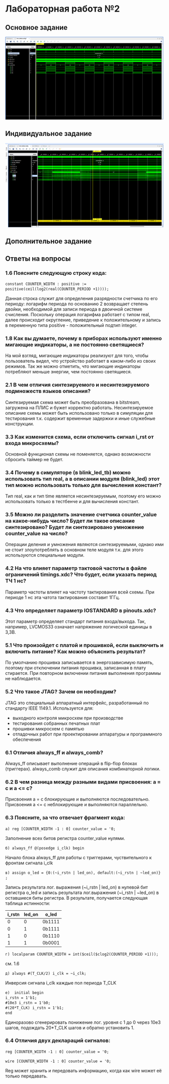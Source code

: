 # Лабораторная работа №2

## Основное задание

![Рисунок 1](ksnip_20240409-214648.png "Рисунок 1")

## Индивидуальное задание

![Рисунок 2](ksnip_20240409-215629.png "Рисунок 2")

## Дополнительное задание

## Ответы на вопросы

### 1.6 Поясните следующую строку кода:

    constant COUNTER_WIDTH : positive := positive(ceil(log2(real(COUNTER_PERIOD +1))));

Данная строка служит для определения разрядности счетчика по его периоду: логарифм периода по основанию 2 возвращает степень двойки, необходимой для записи периода в двоичной системе счисления. Поскольку операция логарифма работает с типом real, далее происходит округление, приведение к положительному и запись в переменную типа positive - положительный подтип integer.

### 1.8 Как вы думаете, почему в приборах используют именно мигающие индикаторы, а не постоянно светящиеся?

На мой взгляд, мигающие индикаторы реализуют для того, чтобы пользователь видел, что устройство работает в каком-либо из своих режимов. Так же можно отметить, что мигающие индикаторы потребляют меньше энергии, чем постоянно светящиеся.

### 2.1 В чем отличия синтезируемого и несинтезируемого подмножеств языков описания?

Синтезируемая схема может быть преобразована в bitstream, загружена на ПЛИС и бужет корректно работать. Несинтезируемое описание схемы может быть использовано только в симуляции для тестирования т.к. содержит временные задержки и иные служебные конструкции.

### 3.3 Как изменится схема, если отключить сигнал i_rst от входа микросхемы?

Основной функционал схемы не поменяется, однако возможности сбросить таймер не будет.

### 3.4 Почему в симуляторе (в blink_led_tb) можно использовать тип real, а в описании модуля (blink_led) этот тип можно использовать только для вычисления констант?

Тип real, как и тип time является несинтезируемым, поэтому его можно использовать только в тестбенче и для вычисления констант.

### 3.5 Можно ли разделить значение счетчика counter_value на какое-нибудь число? Будет ли такое описание синтезировано? Будет ли синтезировано умножение counter_value на число?

Операции деления и умножения являются синтезируемыми, однако ими не стоит злоупотреблять в основном теле модуля т.к. для этого используются специальные модули.

### 4.2 На что влияет параметр тактовой частоты в файле ограничений timings.xdc? Что будет, если указать период ТЧ 1 нс?

Параметр частоты влияет на частоту тактирования всей схемы. При периоде 1 нс эта чатота тактирования составит 1ГГц.

### 4.3 Что определяет параметр IOSTANDARD в pinouts.xdc?

Этот параметр определяет стандарт питания входа/выхода. Так, например, LVCMOS33 означает напряжение логической единицы в 3,3В.

### 5.1 Что произойдет с платой и прошивкой, если выключить и включить питание? Как можно объяснить результат?

По умолчанию прошивка записывается в энергозависимую память, поэтому при отключении питания прошивка, записанная в плату стирается. При повторном включении питания выполнения программы не наблюдается.

### 5.2 Что такое JTAG? Зачем он необходим?

JTAG это специальный аппаратный интерфейс, разработанный по стандарту IEEE 1149.1. Используется для:
* выходного контроля микросхем при производстве
* тестирования собранных печатных плат
* прошивки микросхем с памятью
* отладочных работ при проектировании аппаратуры и программного обеспечения

### 6.1 Отличия always_ff и always_comb?

Always_ff описывает выполнение операций в flip-flop блоках (триггерах). always_comb служит для описания комбинаторной логики.

### 6.2 В чем разница между разными видами присвоения: а = с и a <= c?

Присвоения a = c блокирующие и выполняются последовательно. Присвоения a <= c неблокирующие и выполняются параллельно.

### 6.3 Поясните, за что отвечает фрагмент кода:

    а) reg [COUNTER_WIDTH -1 : 0] counter_value = '0;
Заполнение всех битов регистра counter_value нулями.

    б) always_ff @(posedge i_clk) begin
Начало блока always_ff для работы с триггерами, чуствительного к фронтам сигнала i_clk

    в) assign o_led = {0:(~i_rstn | led_on), default:(~i_rstn | ~led_on)} ;
Запись результата лог. выражения (~i_rstn | led_on) в нулевой бит регистра o_led и запись результата лог.выражения (~i_rstn | ~led_on) в оставшиеся биты регистра. В результате, получается следующая таблица истинности:

i_rstn|  led_on | o_led |
------|---------|-------|
0     |0        |0b1111 |
0     |1        |0b1111 |
1     |0        |0b1110 |
1     |1        |0b0001 |

    г) localparam COUNTER_WIDTH = int($ceil($clog2(COUNTER_PERIOD +1)));
см. 1.6

    д) always #(T_CLK/2) i_clk = ~i_clk;
Инверсия сигнала i_clk каждые пол периода T_CLK

    е) 	initial begin
    i_rstn = 1'b1;
    #10e3 i_rstn = 1'b0;
    #(20*T_CLK) i_rstn = 1'b1;
    end
Единоразово сгенерировать понижение лог. уровня с 1 до 0 через 10e3 шагов, подождать 20*T_CLK шагов и обратно установить 1.

### 6.4 Отличия двух деклараций сигналов:
    reg [COUNTER_WIDTH -1 : 0] counter_value = '0;
<!---------------------->
    wire [COUNTER_WIDTH -1 : 0] counter_value = '0;

Reg может хранить и передовать информацию, когда как wire может её только передавать.
